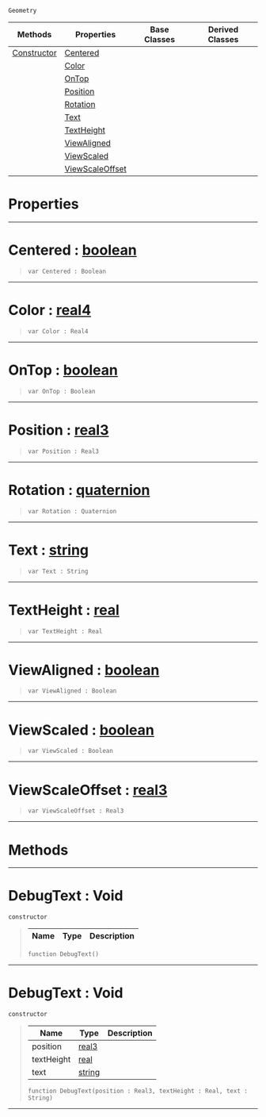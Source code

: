  `Geometry`

|Methods|Properties|Base Classes|Derived Classes|
|---|---|---|---|
|[ Constructor](https://github.com/zeroengineteam/ZeroDocs/blob/master/code_reference/class_reference/debugtext.markdown#debugtext-void)|[ Centered](https://github.com/zeroengineteam/ZeroDocs/blob/master/code_reference/class_reference/debugtext.markdown#centered-zero-engine-doc)| | |
| |[ Color](https://github.com/zeroengineteam/ZeroDocs/blob/master/code_reference/class_reference/debugtext.markdown#color-zero-engine-docume)| | |
| |[ OnTop](https://github.com/zeroengineteam/ZeroDocs/blob/master/code_reference/class_reference/debugtext.markdown#ontop-zero-engine-docume)| | |
| |[ Position](https://github.com/zeroengineteam/ZeroDocs/blob/master/code_reference/class_reference/debugtext.markdown#position-zero-engine-doc)| | |
| |[ Rotation](https://github.com/zeroengineteam/ZeroDocs/blob/master/code_reference/class_reference/debugtext.markdown#rotation-zero-engine-doc)| | |
| |[ Text](https://github.com/zeroengineteam/ZeroDocs/blob/master/code_reference/class_reference/debugtext.markdown#text-zero-engine-documen)| | |
| |[ TextHeight](https://github.com/zeroengineteam/ZeroDocs/blob/master/code_reference/class_reference/debugtext.markdown#textheight-zero-engine-d)| | |
| |[ ViewAligned](https://github.com/zeroengineteam/ZeroDocs/blob/master/code_reference/class_reference/debugtext.markdown#viewaligned-zero-engine)| | |
| |[ ViewScaled](https://github.com/zeroengineteam/ZeroDocs/blob/master/code_reference/class_reference/debugtext.markdown#viewscaled-zero-engine-d)| | |
| |[ ViewScaleOffset](https://github.com/zeroengineteam/ZeroDocs/blob/master/code_reference/class_reference/debugtext.markdown#viewscaleoffset-zero-eng)| | |


 #  Properties


---  
 #  Centered : [boolean](https://github.com/zeroengineteam/ZeroDocs/blob/master/code_reference/zilch_base_types/boolean.markdown)

> 
> ``` lang=cpp, name=Zilch
> var Centered : Boolean


---  
 #  Color : [real4](https://github.com/zeroengineteam/ZeroDocs/blob/master/code_reference/zilch_base_types/real4.markdown)

> 
> ``` lang=cpp, name=Zilch
> var Color : Real4


---  
 #  OnTop : [boolean](https://github.com/zeroengineteam/ZeroDocs/blob/master/code_reference/zilch_base_types/boolean.markdown)

> 
> ``` lang=cpp, name=Zilch
> var OnTop : Boolean


---  
 #  Position : [real3](https://github.com/zeroengineteam/ZeroDocs/blob/master/code_reference/zilch_base_types/real3.markdown)

> 
> ``` lang=cpp, name=Zilch
> var Position : Real3


---  
 #  Rotation : [quaternion](https://github.com/zeroengineteam/ZeroDocs/blob/master/code_reference/zilch_base_types/quaternion.markdown)

> 
> ``` lang=cpp, name=Zilch
> var Rotation : Quaternion


---  
 #  Text : [string](https://github.com/zeroengineteam/ZeroDocs/blob/master/code_reference/zilch_base_types/string.markdown)

> 
> ``` lang=cpp, name=Zilch
> var Text : String


---  
 #  TextHeight : [real](https://github.com/zeroengineteam/ZeroDocs/blob/master/code_reference/zilch_base_types/real.markdown)

> 
> ``` lang=cpp, name=Zilch
> var TextHeight : Real


---  
 #  ViewAligned : [boolean](https://github.com/zeroengineteam/ZeroDocs/blob/master/code_reference/zilch_base_types/boolean.markdown)

> 
> ``` lang=cpp, name=Zilch
> var ViewAligned : Boolean


---  
 #  ViewScaled : [boolean](https://github.com/zeroengineteam/ZeroDocs/blob/master/code_reference/zilch_base_types/boolean.markdown)

> 
> ``` lang=cpp, name=Zilch
> var ViewScaled : Boolean


---  
 #  ViewScaleOffset : [real3](https://github.com/zeroengineteam/ZeroDocs/blob/master/code_reference/zilch_base_types/real3.markdown)

> 
> ``` lang=cpp, name=Zilch
> var ViewScaleOffset : Real3


---  
 #  Methods


---  
 #  DebugText : Void

 `constructor`

> 
> |Name|Type|Description|
> |---|---|---|
> ``` lang=cpp, name=Zilch
> function DebugText()
> ``` 


---  
 #  DebugText : Void

 `constructor`

> 
> |Name|Type|Description|
> |---|---|---|
> |position|[real3](https://github.com/zeroengineteam/ZeroDocs/blob/master/code_reference/zilch_base_types/real3.markdown)| |
> |textHeight|[real](https://github.com/zeroengineteam/ZeroDocs/blob/master/code_reference/zilch_base_types/real.markdown)| |
> |text|[string](https://github.com/zeroengineteam/ZeroDocs/blob/master/code_reference/zilch_base_types/string.markdown)| |
> ``` lang=cpp, name=Zilch
> function DebugText(position : Real3, textHeight : Real, text : String)
> ``` 


---  
 

 